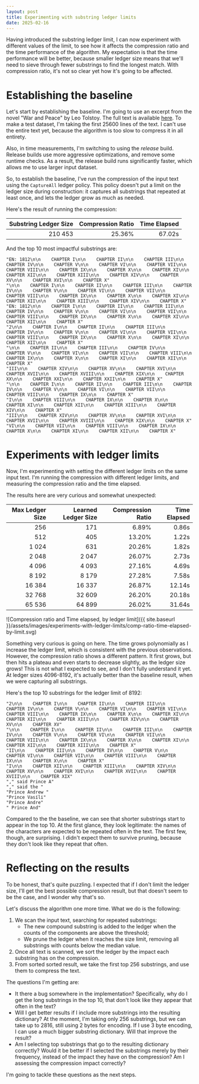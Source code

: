 ```yaml
---
layout: post
title: Experimenting with substring ledger limits
date: 2025-02-16
---
```


Having introduced the substring ledger limit, I can now experiment with different values of the limit, to see how it affects the compression ratio and the time performance of the algorithm. My expectation is that the time performance will be better, because smaller ledger size means that we'll need to sieve through fewer substrings to find the longest match. With compression ratio, it's not so clear yet how it's going to be affected. 

# Establishing the baseline

Let's start by establishing the baseline. I'm going to use an excerpt from the novel "War and Peace" by Leo Tolstoy. The full text is available [here][tolstoy-gutenberg]. To make a test dataset, I'm taking the first 25600 lines of the text. I can't use the entire text yet, because the algorithm is too slow to compress it in all entirety. 

Also, in time measurements, I'm switching to using the _release_ build. Release builds use more aggressive optimizations, and remove some runtime checks. As a result, the release build runs significantly faster, which allows me to use larger input dataset.

So, to establish the baseline, I've run the compression of the input text using the `CaptureAll` ledger policy. This policy doesn't put a limit on the ledger size during construction: it captures all substrings that repeated at least once, and lets the ledger grow as much as needed. 

Here's the result of running the compression: 

| Substring Ledger Size | Compression Ratio | Time Elapsed |
|----------------------:|------------------:|-------------:|
|               210 453 |            25.36% |       67.02s |

And the top 10 most impactful substrings are: 

```
"EN: 1812\n\n    CHAPTER I\n\n    CHAPTER II\n\n    CHAPTER III\n\n    CHAPTER IV\n\n    CHAPTER V\n\n    CHAPTER VI\n\n    CHAPTER VII\n\n    CHAPTER VIII\n\n    CHAPTER IX\n\n    CHAPTER X\n\n    CHAPTER XI\n\n    CHAPTER XII\n\n    CHAPTER XIII\n\n    CHAPTER XIV\n\n    CHAPTER XV\n\n    CHAPTER XVI\n\n    CHAPTER X"
"\n\n    CHAPTER I\n\n    CHAPTER II\n\n    CHAPTER III\n\n    CHAPTER IV\n\n    CHAPTER V\n\n    CHAPTER VI\n\n    CHAPTER VII\n\n    CHAPTER VIII\n\n    CHAPTER IX\n\n    CHAPTER X\n\n    CHAPTER XI\n\n    CHAPTER XII\n\n    CHAPTER XIII\n\n    CHAPTER XIV\n\n    CHAPTER X"
"EN: 1812\n\n    CHAPTER I\n\n    CHAPTER II\n\n    CHAPTER III\n\n    CHAPTER IV\n\n    CHAPTER V\n\n    CHAPTER VI\n\n    CHAPTER VII\n\n    CHAPTER VIII\n\n    CHAPTER IX\n\n    CHAPTER X\n\n    CHAPTER XI\n\n    CHAPTER XII\n\n    CHAPTER X"
"2\n\n    CHAPTER I\n\n    CHAPTER II\n\n    CHAPTER III\n\n    CHAPTER IV\n\n    CHAPTER V\n\n    CHAPTER VI\n\n    CHAPTER VII\n\n    CHAPTER VIII\n\n    CHAPTER IX\n\n    CHAPTER X\n\n    CHAPTER XI\n\n    CHAPTER XII\n\n    CHAPTER X"
"\n\n    CHAPTER II\n\n    CHAPTER III\n\n    CHAPTER IV\n\n    CHAPTER V\n\n    CHAPTER VI\n\n    CHAPTER VII\n\n    CHAPTER VIII\n\n    CHAPTER IX\n\n    CHAPTER X\n\n    CHAPTER XI\n\n    CHAPTER XII\n\n    CHAPTER X"
"III\n\n    CHAPTER XIV\n\n    CHAPTER XV\n\n    CHAPTER XVI\n\n    CHAPTER XVII\n\n    CHAPTER XVIII\n\n    CHAPTER XIX\n\n    CHAPTER XX\n\n    CHAPTER XXI\n\n    CHAPTER XXII\n\n    CHAPTER X"
"\n\n    CHAPTER I\n\n    CHAPTER II\n\n    CHAPTER III\n\n    CHAPTER IV\n\n    CHAPTER V\n\n    CHAPTER VI\n\n    CHAPTER VII\n\n    CHAPTER VIII\n\n    CHAPTER IX\n\n    CHAPTER X"
"I\n\n    CHAPTER VIII\n\n    CHAPTER IX\n\n    CHAPTER X\n\n    CHAPTER XI\n\n    CHAPTER XII\n\n    CHAPTER XIII\n\n    CHAPTER XIV\n\n    CHAPTER X"
"III\n\n    CHAPTER XIV\n\n    CHAPTER XV\n\n    CHAPTER XVI\n\n    CHAPTER XVII\n\n    CHAPTER XVIII\n\n    CHAPTER XIX\n\n    CHAPTER X"
"VI\n\n    CHAPTER VII\n\n    CHAPTER VIII\n\n    CHAPTER IX\n\n    CHAPTER X\n\n    CHAPTER XI\n\n    CHAPTER XII\n\n    CHAPTER X"
```

# Experiments with ledger limits 

Now, I'm experimenting with setting the different ledger limits on the same input text. I'm running the compression with different ledger limits, and measuring the compression ratio and the time elapsed. 

The results here are very curious and somewhat unexpected: 

| Max Ledger Size | Learned Ledger Size | Compression Ratio | Time Elapsed |
|----------------:|--------------------:|------------------:|-------------:|
|             256 |                 171 |             6.89% |        0.86s |
|             512 |                 405 |            13.20% |        1.22s |
|           1 024 |                 631 |            20.26% |        1.82s |
|           2 048 |               2 047 |            26.07% |        2.73s |
|           4 096 |               4 093 |            27.16% |        4.69s |
|           8 192 |               8 179 |            27.28% |        7.58s |
|          16 384 |              16 337 |            26.87% |       12.14s |
|          32 768 |              32 609 |            26.20% |       20.18s |
|          65 536 |              64 899 |            26.02% |       31.64s |

![Compression ratio and Time elapsed, by ledger limit]({{ site.baseurl }}/assets/images/experiments-with-ledger-limits/comp-ratio-time-elapsed-by-limit.svg)

Something very curious is going on here. The time grows polynomially as I increase the ledger limit, which is consistent with the previous observations. However, the compression ratio shows a different pattern. It first grows, but then hits a plateau and even starts to decrease slightly, as the ledger size grows! This is not what I expected to see, and I don't fully understand it yet. At ledger sizes 4096-8192, it's actually better than the baseline result, when we were capturing all substrings. 

Here's the top 10 substrings for the ledger limit of 8192: 

```
"2\n\n    CHAPTER I\n\n    CHAPTER II\n\n    CHAPTER III\n\n    CHAPTER IV\n\n    CHAPTER V\n\n    CHAPTER VI\n\n    CHAPTER VII\n\n    CHAPTER VIII\n\n    CHAPTER IX\n\n    CHAPTER X\n\n    CHAPTER XI\n\n    CHAPTER XII\n\n    CHAPTER XIII\n\n    CHAPTER XIV\n\n    CHAPTER XV\n\n    CHAPTER XV"
"\n\n    CHAPTER I\n\n    CHAPTER II\n\n    CHAPTER III\n\n    CHAPTER IV\n\n    CHAPTER V\n\n    CHAPTER VI\n\n    CHAPTER VII\n\n    CHAPTER VIII\n\n    CHAPTER IX\n\n    CHAPTER X\n\n    CHAPTER XI\n\n    CHAPTER XII\n\n    CHAPTER XIII\n\n    CHAPTER X"
"II\n\n    CHAPTER III\n\n    CHAPTER IV\n\n    CHAPTER V\n\n    CHAPTER VI\n\n    CHAPTER VII\n\n    CHAPTER VIII\n\n    CHAPTER IX\n\n    CHAPTER X\n\n    CHAPTER X"
"I\n\n    CHAPTER XII\n\n    CHAPTER XIII\n\n    CHAPTER XIV\n\n    CHAPTER XV\n\n    CHAPTER XVI\n\n    CHAPTER XVII\n\n    CHAPTER XVIII\n\n    CHAPTER XIX"
"," said Prince A"
"," said the "
"Prince Andrew "
"Prince Vasíli"
"Prince Andre"
" Prince And"
```

Compared to the the baseline, we can see that shorter substrings start to appear in the top 10. At the first glance, they look legitimate: the names of the characters are expected to be repeated often in the text. The first few, though, are surprising. I didn't expect them to survive pruning, because they don't look like they repeat that often. 

# Reflecting on the results 

To be honest, that's quite puzzling. I expected that if I don't limit the ledger size, I'll get the best possible compression result, but that doesn't seem to be the case, and I wonder why that's so. 

Let's discuss the algorithm one more time. What we do is the following: 

1. We scan the input text, searching for repeated substrings: 
   - The new compound substring is added to the ledger when the counts of the components are above the threshold; 
   - We prune the ledger when it reaches the size limit, removing all substrings with counts below the median value. 
2. Once all text is scanned, we sort the ledger by the impact each substring has on the compression. 
3. From sorted sorted result, we take the first top 256 substrings, and use them to compress the text. 

The questions I'm getting are: 

- It there a bug somewhere in the implementation? Specifically, why do I get the long substrings in the top 10, that don't look like they appear that often in the text? 
- Will I get better results if I include more substrings into the resulting dictionary? At the moment, I'm taking only 256 substrings, but we can take up to 2816, still using 2 bytes for encoding. If I use 3 byte encoding, I can use a much bigger substring dictionary. Will that improve the result? 
- Am I selecting top substrings that go to the resulting dictionary correctly? Would it be better if I selected the substrings merely by their frequency, instead of the impact they have on the compression? Am I assessing the compression impact correctly? 

I'm going to tackle these questions as the next steps. 

[tolstoy-gutenberg]: https://www.gutenberg.org/cache/epub/2600/pg2600.txt
